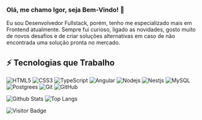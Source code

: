 ### Olá, me chamo Igor, seja Bem-Vindo! 👋

Eu sou Desenvolvedor Fullstack, porém, tenho me especializado mais em Frontend atualmente. Sempre fui curioso, ligado as
novidades, gosto muito de novos desafios e de criar soluções alternativas em caso de não encontrada uma solução pronta
no mercado.

## ⚡ Tecnologias que Trabalho

![HTML5](https://img.shields.io/badge/-HTML5-E34F26?style=flat-square&logo=html5&logoColor=white)
![CSS3](https://img.shields.io/badge/-CSS3-1572B6?style=flat-square&logo=css3)
![TypeScript](https://img.shields.io/badge/-TypeScript-f1f1f1?style=flat-square&logo=typescript)
![Angular](https://img.shields.io/badge/-Angular-E34F26?style=flat-square&logo=angular)
![Nodejs](https://img.shields.io/badge/-Nodejs-black?style=flat-square&logo=Node.js)
![Nestjs](https://img.shields.io/badge/-Nestjs-black?style=flat-square&logo=Nestjs)
![MySQL](https://img.shields.io/badge/-MySQL-black?style=flat-square&logo=mysql)
![Postgrees](https://img.shields.io/badge/postgresql-4169e1?style=for-the-badge&logo=postgresql&logoColor=white&style=flat-square)
![Git](https://img.shields.io/badge/-Git-black?style=flat-square&logo=git)
![GitHub](https://img.shields.io/badge/-GitHub-181717?style=flat-square&logo=github)

![Github Stats](https://github-readme-stats.vercel.app/api?username=igordrangel&count_private=true&show_icons=true&theme=radical)
![Top Langs](https://github-readme-stats.vercel.app/api/top-langs/?username=igordrangel&hide=TeX&layout=compact&theme=radical)

![Visitor Badge](https://visitor-badge.laobi.icu/badge?page_id=igordrangel)

